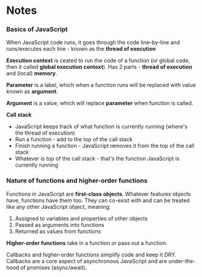 # Notes

### Basics of JavaScript

When JavaScript code runs, it goes through the code line-by-line and runs/executes each line - known as the **thread of execution**

**Execution context** is ceated to run the code of a function (or global code, then it called **global execution context**). Has 2 parts - **thread of execution** and (local) **memory**.

**Parameter** is a label, which when a function runs will be replaced with value known as **argument**.

**Argument** is a value, which will replace **parameter** when function is called.

**Call stack**

- JavaScript keeps track of what function is currently running (where's the thread of execution)
- Run a function - add to the top of the call stack
- Finish running a function - JavaScript removes it from the top of the call stack
- Whatever is top of the call stack - that's the function JavaScript is currently running

### Nature of functions and higher-order functions

Functions in JavaScript are **first-class objects**. Whatever features objects have, functions have them too. They can co-exist with and can be treated like any other JavaScript object, meaning:

1. Assigned to variables and properties of other objects
2. Passed as arguments into functions
3. Returned as values from functions

**Higher-order functions** take in a function or pass out a function.

Callbacks and higher-order functions simplify code and keep it DRY. Callbacks are a core aspect of asynchronous JavaScript and are under-the-hood of promises (async/await).
